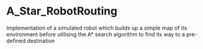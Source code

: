 # A_Star_RobotRouting
Implementation of a simulated robot which builds up a simple map of its environment before utilising the A* search algorithm to find its way to a pre-defined destination
